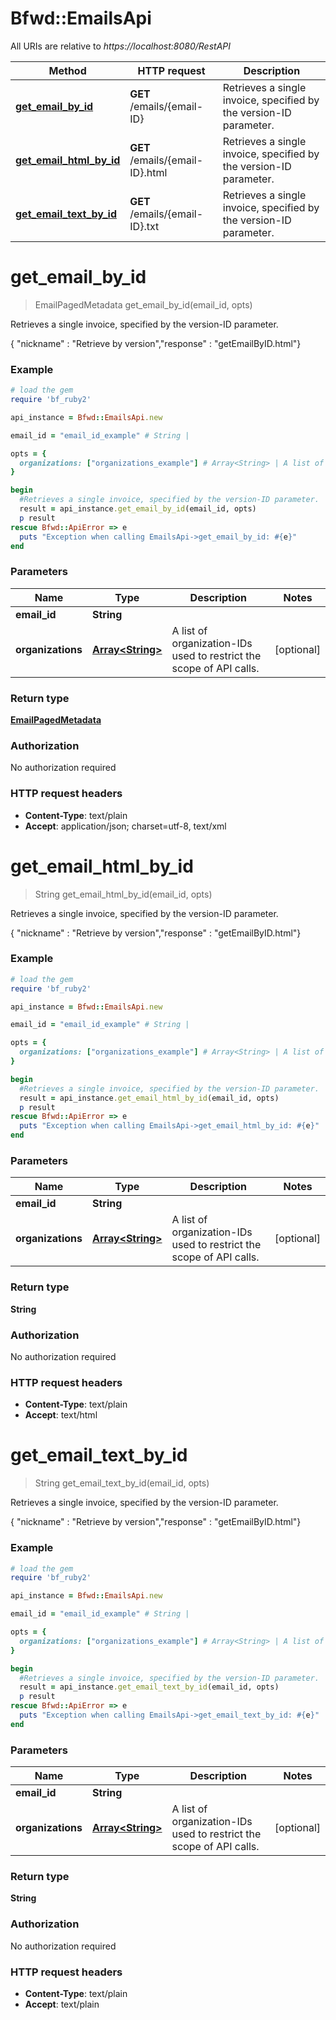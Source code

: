 # Bfwd::EmailsApi

All URIs are relative to *https://localhost:8080/RestAPI*

Method | HTTP request | Description
------------- | ------------- | -------------
[**get_email_by_id**](EmailsApi.md#get_email_by_id) | **GET** /emails/{email-ID} | Retrieves a single invoice, specified by the version-ID parameter.
[**get_email_html_by_id**](EmailsApi.md#get_email_html_by_id) | **GET** /emails/{email-ID}.html | Retrieves a single invoice, specified by the version-ID parameter.
[**get_email_text_by_id**](EmailsApi.md#get_email_text_by_id) | **GET** /emails/{email-ID}.txt | Retrieves a single invoice, specified by the version-ID parameter.


# **get_email_by_id**
> EmailPagedMetadata get_email_by_id(email_id, opts)

Retrieves a single invoice, specified by the version-ID parameter.

{ \"nickname\" : \"Retrieve by version\",\"response\" : \"getEmailByID.html\"}

### Example
```ruby
# load the gem
require 'bf_ruby2'

api_instance = Bfwd::EmailsApi.new

email_id = "email_id_example" # String | 

opts = { 
  organizations: ["organizations_example"] # Array<String> | A list of organization-IDs used to restrict the scope of API calls.
}

begin
  #Retrieves a single invoice, specified by the version-ID parameter.
  result = api_instance.get_email_by_id(email_id, opts)
  p result
rescue Bfwd::ApiError => e
  puts "Exception when calling EmailsApi->get_email_by_id: #{e}"
end
```

### Parameters

Name | Type | Description  | Notes
------------- | ------------- | ------------- | -------------
 **email_id** | **String**|  | 
 **organizations** | [**Array&lt;String&gt;**](String.md)| A list of organization-IDs used to restrict the scope of API calls. | [optional] 

### Return type

[**EmailPagedMetadata**](EmailPagedMetadata.md)

### Authorization

No authorization required

### HTTP request headers

 - **Content-Type**: text/plain
 - **Accept**: application/json; charset=utf-8, text/xml



# **get_email_html_by_id**
> String get_email_html_by_id(email_id, opts)

Retrieves a single invoice, specified by the version-ID parameter.

{ \"nickname\" : \"Retrieve by version\",\"response\" : \"getEmailByID.html\"}

### Example
```ruby
# load the gem
require 'bf_ruby2'

api_instance = Bfwd::EmailsApi.new

email_id = "email_id_example" # String | 

opts = { 
  organizations: ["organizations_example"] # Array<String> | A list of organization-IDs used to restrict the scope of API calls.
}

begin
  #Retrieves a single invoice, specified by the version-ID parameter.
  result = api_instance.get_email_html_by_id(email_id, opts)
  p result
rescue Bfwd::ApiError => e
  puts "Exception when calling EmailsApi->get_email_html_by_id: #{e}"
end
```

### Parameters

Name | Type | Description  | Notes
------------- | ------------- | ------------- | -------------
 **email_id** | **String**|  | 
 **organizations** | [**Array&lt;String&gt;**](String.md)| A list of organization-IDs used to restrict the scope of API calls. | [optional] 

### Return type

**String**

### Authorization

No authorization required

### HTTP request headers

 - **Content-Type**: text/plain
 - **Accept**: text/html



# **get_email_text_by_id**
> String get_email_text_by_id(email_id, opts)

Retrieves a single invoice, specified by the version-ID parameter.

{ \"nickname\" : \"Retrieve by version\",\"response\" : \"getEmailByID.html\"}

### Example
```ruby
# load the gem
require 'bf_ruby2'

api_instance = Bfwd::EmailsApi.new

email_id = "email_id_example" # String | 

opts = { 
  organizations: ["organizations_example"] # Array<String> | A list of organization-IDs used to restrict the scope of API calls.
}

begin
  #Retrieves a single invoice, specified by the version-ID parameter.
  result = api_instance.get_email_text_by_id(email_id, opts)
  p result
rescue Bfwd::ApiError => e
  puts "Exception when calling EmailsApi->get_email_text_by_id: #{e}"
end
```

### Parameters

Name | Type | Description  | Notes
------------- | ------------- | ------------- | -------------
 **email_id** | **String**|  | 
 **organizations** | [**Array&lt;String&gt;**](String.md)| A list of organization-IDs used to restrict the scope of API calls. | [optional] 

### Return type

**String**

### Authorization

No authorization required

### HTTP request headers

 - **Content-Type**: text/plain
 - **Accept**: text/plain



